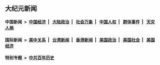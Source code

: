 ## 大纪元新闻

#### 中国新闻 &nbsp;>&nbsp; [中国经济](indexes/ncid283/README.md?07091645) &nbsp;| &nbsp; [大陆政治](indexes/ncid277/README.md?07091645) &nbsp;| &nbsp; [社会万象](indexes/ncid282/README.md?07091645) &nbsp;| &nbsp; [中国人权](indexes/ncid278/README.md?07091645) &nbsp;| &nbsp; [群体事件](indexes/ncid279/README.md?07091645) &nbsp;| &nbsp; [天灾人祸](indexes/ncid280/README.md?07091645)

#### 国际新闻 &nbsp;>&nbsp; [美中关系](indexes/nf1412576/README.md?07091645) &nbsp;| &nbsp; [台湾新闻](indexes/ncid1349361/README.md?07091645) &nbsp;| &nbsp; [香港新闻](indexes/ncid1349362/README.md?07091645) &nbsp;| &nbsp; [美国政治](indexes/ncid1078159/README.md?07091645) &nbsp;| &nbsp; [美国社会](indexes/ncid1078160/README.md?07091645) &nbsp;| &nbsp; [美国经济](indexes/ncid1078158/README.md?07091645)

#### 特别专题 &nbsp;>&nbsp; [中共百年历史](https://github.com/epoch-news/epoch-special/blob/master/README.md?07091645)  
